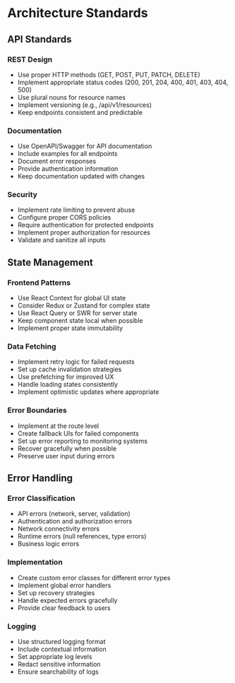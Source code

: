 # Architecture Standards

## API Standards

### REST Design

- Use proper HTTP methods (GET, POST, PUT, PATCH, DELETE)
- Implement appropriate status codes (200, 201, 204, 400, 401, 403, 404, 500)
- Use plural nouns for resource names
- Implement versioning (e.g., /api/v1/resources)
- Keep endpoints consistent and predictable

### Documentation

- Use OpenAPI/Swagger for API documentation
- Include examples for all endpoints
- Document error responses
- Provide authentication information
- Keep documentation updated with changes

### Security

- Implement rate limiting to prevent abuse
- Configure proper CORS policies
- Require authentication for protected endpoints
- Implement proper authorization for resources
- Validate and sanitize all inputs

## State Management

### Frontend Patterns

- Use React Context for global UI state
- Consider Redux or Zustand for complex state
- Use React Query or SWR for server state
- Keep component state local when possible
- Implement proper state immutability

### Data Fetching

- Implement retry logic for failed requests
- Set up cache invalidation strategies
- Use prefetching for improved UX
- Handle loading states consistently
- Implement optimistic updates where appropriate

### Error Boundaries

- Implement at the route level
- Create fallback UIs for failed components
- Set up error reporting to monitoring systems
- Recover gracefully when possible
- Preserve user input during errors

## Error Handling

### Error Classification

- API errors (network, server, validation)
- Authentication and authorization errors
- Network connectivity errors
- Runtime errors (null references, type errors)
- Business logic errors

### Implementation

- Create custom error classes for different error types
- Implement global error handlers
- Set up recovery strategies
- Handle expected errors gracefully
- Provide clear feedback to users

### Logging

- Use structured logging format
- Include contextual information
- Set appropriate log levels
- Redact sensitive information
- Ensure searchability of logs
